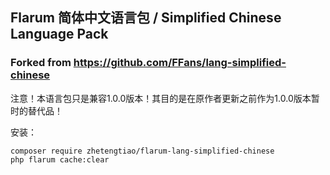## Flarum 简体中文语言包 / Simplified Chinese Language Pack
### Forked from https://github.com/FFans/lang-simplified-chinese

注意！本语言包只是兼容1.0.0版本！其目的是在原作者更新之前作为1.0.0版本暂时的替代品！

安装：
```
composer require zhetengtiao/flarum-lang-simplified-chinese
php flarum cache:clear
```
